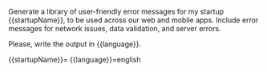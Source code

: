 Generate a library of user-friendly error messages for my startup {{startupName}}, to be used across our web and mobile apps. Include error messages for network issues, data validation, and server errors.

Please, write the output in {{language}}.

{{startupName}}=
{{language}}=english
